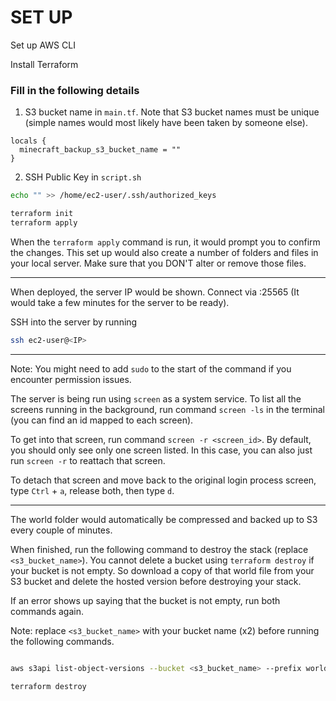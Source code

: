 # SET UP

Set up AWS CLI

Install Terraform

### Fill in the following details

1.  S3 bucket name in `main.tf`. Note that S3 bucket names must be unique (simple names would most likely have been taken by someone else).

```
locals {
  minecraft_backup_s3_bucket_name = ""
}
```

2. SSH Public Key in `script.sh`

```sh
echo "" >> /home/ec2-user/.ssh/authorized_keys
```

```sh
terraform init
terraform apply
```

When the `terraform apply` command is run, it would prompt you to confirm the changes. This set up would also create a number of folders and files in your local server. Make sure that you DON'T alter or remove those files.

---

When deployed, the server IP would be shown. Connect via <IP>:25565
(It would take a few minutes for the server to be ready).

SSH into the server by running

```sh
ssh ec2-user@<IP>
```

---

Note: You might need to add `sudo` to the start of the command if you encounter permission issues.

The server is being run using `screen` as a system service. To list all the screens running in the background, run command `screen -ls` in the terminal (you can find an id mapped to each screen).

To get into that screen, run command `screen -r <screen_id>`. By default, you should only see only one screen listed. In this case, you can also just run `screen -r` to reattach that screen.

To detach that screen and move back to the original login process screen, type `Ctrl` + `a`, release both, then type `d`.

---

The world folder would automatically be compressed and backed up to S3 every couple of minutes.

When finished, run the following command to destroy the stack (replace `<s3_bucket_name>`). You cannot delete a bucket using `terraform destroy` if your bucket is not empty. So download a copy of that world file from your S3 bucket and delete the hosted version before destroying your stack.

If an error shows up saying that the bucket is not empty, run both commands again.

Note: replace `<s3_bucket_name>` with your bucket name (x2) before running the following commands.

```sh

aws s3api list-object-versions --bucket <s3_bucket_name> --prefix world | grep VersionId | cut -f4 -d \" | xargs -I % aws s3api delete-object --bucket <s3_bucket_name> --key world.tar.gz --version-id %

terraform destroy
```
